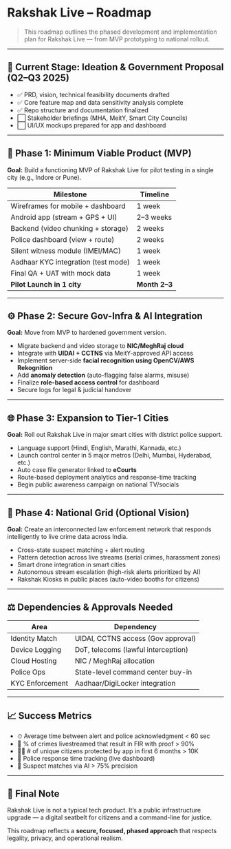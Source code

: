 # Rakshak Live – Roadmap

> This roadmap outlines the phased development and implementation plan for Rakshak Live — from MVP prototyping to national rollout.

---

## 📌 Current Stage: Ideation & Government Proposal (Q2–Q3 2025)

- ✅ PRD, vision, technical feasibility documents drafted
- ✅ Core feature map and data sensitivity analysis complete
- ✅ Repo structure and documentation finalized
- ⬜ Stakeholder briefings (MHA, MeitY, Smart City Councils)
- ⬜ UI/UX mockups prepared for app and dashboard

---

## 🚧 Phase 1: Minimum Viable Product (MVP)

**Goal:** Build a functioning MVP of Rakshak Live for pilot testing in a single city (e.g., Indore or Pune).

| Milestone                         | Timeline      |
|----------------------------------|---------------|
| Wireframes for mobile + dashboard| 1 week        |
| Android app (stream + GPS + UI)  | 2–3 weeks     |
| Backend (video chunking + storage)| 2 weeks      |
| Police dashboard (view + route)  | 2 weeks       |
| Silent witness module (IMEI/MAC) | 1 week        |
| Aadhaar KYC integration (test mode) | 1 week     |
| Final QA + UAT with mock data    | 1 week        |
| **Pilot Launch in 1 city**       | **Month 2–3** |

---

## ⚙️ Phase 2: Secure Gov-Infra & AI Integration

**Goal:** Move from MVP to hardened government version.

- Migrate backend and video storage to **NIC/MeghRaj cloud**
- Integrate with **UIDAI + CCTNS** via MeitY-approved API access
- Implement server-side **facial recognition using OpenCV/AWS Rekognition**
- Add **anomaly detection** (auto-flagging false alarms, misuse)
- Finalize **role-based access control** for dashboard
- Secure logs for legal & judicial handover

---

## 🌐 Phase 3: Expansion to Tier-1 Cities

**Goal:** Roll out Rakshak Live in major smart cities with district police support.

- Language support (Hindi, English, Marathi, Kannada, etc.)
- Launch control center in 5 major metros (Delhi, Mumbai, Hyderabad, etc.)
- Auto case file generator linked to **eCourts**
- Route-based deployment analytics and response-time tracking
- Begin public awareness campaign on national TV/socials

---

## 🧠 Phase 4: National Grid (Optional Vision)

**Goal:** Create an interconnected law enforcement network that responds intelligently to live crime data across India.

- Cross-state suspect matching + alert routing
- Pattern detection across live streams (serial crimes, harassment zones)
- Smart drone integration in smart cities
- Autonomous stream escalation (high-risk alerts prioritized by AI)
- Rakshak Kiosks in public places (auto-video booths for citizens)

---

## ⚖️ Dependencies & Approvals Needed

| Area             | Dependency                        |
|------------------|------------------------------------|
| Identity Match   | UIDAI, CCTNS access (Gov approval) |
| Device Logging   | DoT, telecoms (lawful interception)|
| Cloud Hosting    | NIC / MeghRaj allocation           |
| Police Ops       | State-level command center buy-in  |
| KYC Enforcement  | Aadhaar/DigiLocker integration     |

---

## 📈 Success Metrics

- ⏱  Average time between alert and police acknowledgment < 60 sec
- 🎥  % of crimes livestreamed that result in FIR with proof > 90%
- 🧍‍♂️  # of unique citizens protected by app in first 6 months > 10K
- 👮  Police response time tracking (live dashboard)
- 🧠  Suspect matches via AI > 75% precision

---

## 🏁 Final Note

Rakshak Live is not a typical tech product. It’s a public infrastructure upgrade — a digital seatbelt for citizens and a command-line for justice.

This roadmap reflects a **secure, focused, phased approach** that respects legality, privacy, and operational realism.

